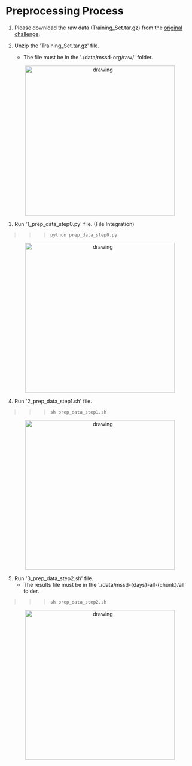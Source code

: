 # Preprocessing Process

1. Please download the raw data (Training_Set.tar.gz) from the [original challenge](https://www.aicrowd.com/challenges/spotify-sequential-skip-prediction-challenge).

2. Unzip the 'Training_Set.tar.gz' file.
    * The file must be in the './data/mssd-org/raw/' folder.

<p align="center">
  <img src="https://github.com/yunhak0/MUSE/assets/40286691/934965ce-712b-4a5f-ba64-4bd557e33bed" alt="drawing" width="400" />
</p>

3. Run '1_prep_data_step0.py' file. (File Integration)

>>> ```python prep_data_step0.py```

<p align="center">
  <img src="https://github.com/yunhak0/MUSE/assets/40286691/4fd1493b-313b-4b13-b30c-f744a5e68693" alt="drawing" width="400" />
</p>


4. Run '2_prep_data_step1.sh' file.

>>> ```sh prep_data_step1.sh```

<p align="center">
  <img src="https://github.com/yunhak0/MUSE/assets/40286691/a38516b8-6f7f-4b71-b0b8-66dbbe9fedc7" alt="drawing" width="400" />
</p>

5. Run '3_prep_data_step2.sh' file.
    * The results file must be in the './data/mssd-{days}-all-{chunk}/all' folder.

>>> ```sh prep_data_step2.sh```

<p align="center">
  <img src="https://github.com/yunhak0/MUSE/assets/40286691/54ccf4a3-d645-4a91-9972-a9ce097c183e" alt="drawing" width="400" />
</p>
